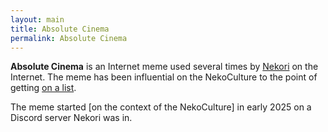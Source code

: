 ```yaml
---
layout: main
title: Absolute Cinema
permalink: Absolute Cinema
---
```


**Absolute Cinema** is an Internet meme used several times by [Nekori](Nekori) on the Internet. The meme has been influential on the NekoCulture to the point of getting [on a list](List_of_Nekori_Memes).

The meme started [on the context of the NekoCulture] in early 2025 on a Discord server Nekori was in.
